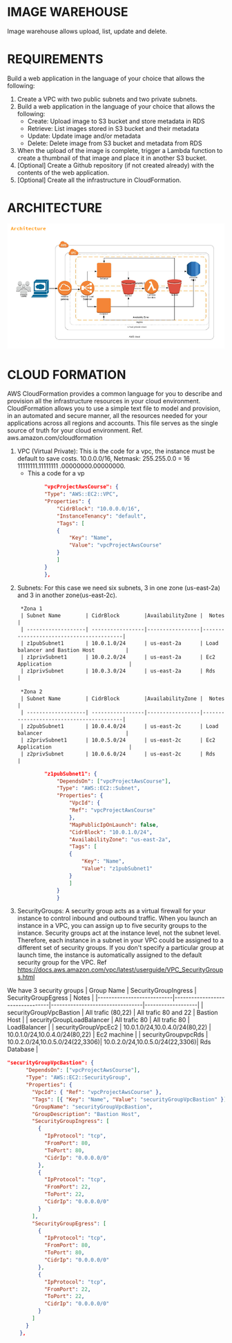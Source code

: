 # IMAGE WAREHOUSE

Image warehouse allows upload, list, update and delete.

# REQUIREMENTS

Build a web application in the language of your choice that allows the
following:

1. Create a VPC with two public subnets and two private subnets.
2. Build a web application in the language of your choice that allows the following:
    * Create: Upload image to S3 bucket and store metadata in RDS
    * Retrieve: List images stored in S3 bucket and their metadata
    * Update: Update image and/or metadata
    * Delete: Delete image from S3 bucket and metadata from RDS
3. When the upload of the image is complete, trigger a Lambda function to create a thumbnail of that image and place it in another S3 bucket.
4. [Optional] Create a Github repository (if not created already) with the contents of the web application.
5. [Optional] Create all the infrastructure in CloudFormation.


# ARCHITECTURE

![Diagram](https://raw.githubusercontent.com/MiguelYax/image-warehouse/master/imagenes/arquitectura.PNG) 

# CLOUD FORMATION
AWS CloudFormation provides a common language for you to describe and provision all the infrastructure resources in your cloud environment. CloudFormation allows you to use a simple text file to model and provision, in an automated and secure manner, all the resources needed for your applications across all regions and accounts. This file serves as the single source of truth for your cloud environment.  Ref. aws.amazon.com/cloudformation

1. VPC  (Virtual Private): This is the code for a vpc, the instance must be default to save costs. 10.0.0.0/16, Netmask: 255.255.0.0 = 16 11111111.11111111 .00000000.00000000. 
    * This a code for a vp
````json
            "vpcProjectAwsCourse": {
            "Type": "AWS::EC2::VPC",
            "Properties": {
                "CidrBlock": "10.0.0.0/16",
                "InstanceTenancy": "default",
                "Tags": [
                {
                    "Key": "Name",
                    "Value": "vpcProjectAwsCourse"
                }
                ]
            }
            },
```` 
2. Subnets: 
        For this case we need six subnets, 3 in one zone (us-east-2a) and 3 in another zone(us-east-2c).

        *Zona 1
        | Subnet Name        | CidrBlock        |AvailabilityZone |  Notes                                  |
        | -------------------| -----------------|-----------------|-----------------------------------------|
        | z1pubSubnet1       | 10.0.1.0/24      | us-east-2a      | Load balancer and Bastion Host          |
        | z1privSubnet1      | 10.0.2.0/24      | us-east-2a      | Ec2 Application                         |
        | z1privSubnet       | 10.0.3.0/24      | us-east-2a      | Rds                                     |
        
        *Zona 2
        | Subnet Name        | CidrBlock        |AvailabilityZone |  Notes                                  |
        | -------------------| -----------------|-----------------|-----------------------------------------|
        | z2pubSubnet1       | 10.0.4.0/24      | us-east-2c      | Load balancer                           |
        | z2privSubnet1      | 10.0.5.0/24      | us-east-2c      | Ec2 Application                         |
        | z2privSubnet       | 10.0.6.0/24      | us-east-2c      | Rds                                     |
        
````json        
            "z1pubSubnet1": {
                "DependsOn": ["vpcProjectAwsCourse"],
                "Type": "AWS::EC2::Subnet",
                "Properties": {
                    "VpcId": {
                    "Ref": "vpcProjectAwsCourse"
                    },
                    "MapPublicIpOnLaunch": false,
                    "CidrBlock": "10.0.1.0/24",
                    "AvailabilityZone": "us-east-2a",
                    "Tags": [
                    {
                        "Key": "Name",
                        "Value": "z1pubSubnet1"
                    }
                    ]
                }
                }
````
3. SecurityGroups: A security group acts as a virtual firewall for your instance to control inbound and outbound traffic. When you launch an instance in a VPC, you can assign up to five security groups to the instance. Security groups act at the instance level, not the subnet level. Therefore, each instance in a subnet in your VPC could be assigned to a different set of security groups. If you don't specify a particular group at launch time, the instance is automatically assigned to the default security group for the VPC. Ref https://docs.aws.amazon.com/vpc/latest/userguide/VPC_SecurityGroups.html

We have 3 security groups
        | Group Name                | SecurityGroupIngress            |  SecurityGroupEgress            |  Notes            |
        |---------------------------|---------------------------------|---------------------------------|-------------------|
        | securityGroupVpcBastion   | All trafic (80,22)              | All trafic 80 and 22            | Bastion Host      |
        | securityGroupLoadBalancer | All trafic 80                   | All trafic 80                   | LoadBalancer      |
        | securityGroupVpcEc2       | 10.0.1.0/24,10.0.4.0/24(80,22)  | 10.0.1.0/24,10.0.4.0/24(80,22)  | Ec2 machine       |
        | securityGroupvpcRds       | 10.0.2.0/24,10.0.5.0/24(22,3306)| 10.0.2.0/24,10.0.5.0/24(22,3306)| Rds Database      |
````json        
"securityGroupVpcBastion": {
      "DependsOn": ["vpcProjectAwsCourse"],
      "Type": "AWS::EC2::SecurityGroup",
      "Properties": {
        "VpcId": { "Ref": "vpcProjectAwsCourse" },
        "Tags": [{ "Key": "Name", "Value": "securityGroupVpcBastion" }],
        "GroupName": "securityGroupVpcBastion",
        "GroupDescription": "Bastion Host",
        "SecurityGroupIngress": [
          {
            "IpProtocol": "tcp",
            "FromPort": 80,
            "ToPort": 80,
            "CidrIp": "0.0.0.0/0"
          },
          {
            "IpProtocol": "tcp",
            "FromPort": 22,
            "ToPort": 22,
            "CidrIp": "0.0.0.0/0"
          }
        ],
        "SecurityGroupEgress": [
          {
            "IpProtocol": "tcp",
            "FromPort": 80,
            "ToPort": 80,
            "CidrIp": "0.0.0.0/0"
          },
          {
            "IpProtocol": "tcp",
            "FromPort": 22,
            "ToPort": 22,
            "CidrIp": "0.0.0.0/0"
          }
        ]
      }
    },
````    


